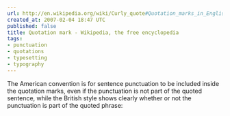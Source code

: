 ```yaml
---
url: http://en.wikipedia.org/wiki/Curly_quote#Quotation_marks_in_English
created_at: 2007-02-04 18:47 UTC
published: false
title: Quotation mark - Wikipedia, the free encyclopedia
tags:
- punctuation
- quotations
- typesetting
- typography
---
```


The American convention is for sentence punctuation to be included inside the quotation marks, even if the punctuation is not part of the quoted sentence, while the British style shows clearly whether or not the punctuation is part of the quoted phrase:
